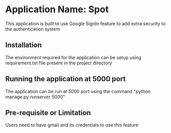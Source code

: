 # Application Name: Spot
This application is built to use Google SignIn feature to add extra security to the authentication system

## Installation
The environment required for the application can be setup using requirement.txt file present in the project directory


## Running the application at 5000 port
The application can be run at 5000 port using the command "python manage.py runserver 5000"

## Pre-requisite or Limitation
Users need to have gmail and its credentials to use this feature
